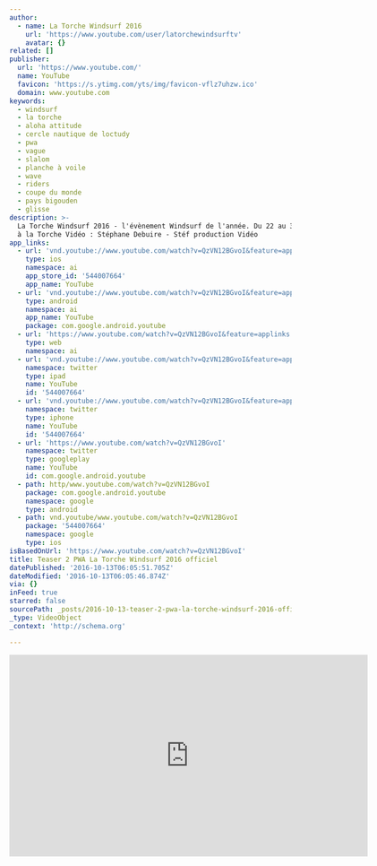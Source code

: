 ```yaml
---
author:
  - name: La Torche Windsurf 2016
    url: 'https://www.youtube.com/user/latorchewindsurftv'
    avatar: {}
related: []
publisher:
  url: 'https://www.youtube.com/'
  name: YouTube
  favicon: 'https://s.ytimg.com/yts/img/favicon-vflz7uhzw.ico'
  domain: www.youtube.com
keywords:
  - windsurf
  - la torche
  - aloha attitude
  - cercle nautique de loctudy
  - pwa
  - vague
  - slalom
  - planche à voile
  - wave
  - riders
  - coupe du monde
  - pays bigouden
  - glisse
description: >-
  La Torche Windsurf 2016 - l'évènement Windsurf de l'année. Du 22 au 30 Octobre
  à la Torche Vidéo : Stéphane Debuire - Stéf production Vidéo
app_links:
  - url: 'vnd.youtube://www.youtube.com/watch?v=QzVN12BGvoI&feature=applinks'
    type: ios
    namespace: ai
    app_store_id: '544007664'
    app_name: YouTube
  - url: 'vnd.youtube://www.youtube.com/watch?v=QzVN12BGvoI&feature=applinks'
    type: android
    namespace: ai
    app_name: YouTube
    package: com.google.android.youtube
  - url: 'https://www.youtube.com/watch?v=QzVN12BGvoI&feature=applinks'
    type: web
    namespace: ai
  - url: 'vnd.youtube://www.youtube.com/watch?v=QzVN12BGvoI&feature=applinks'
    namespace: twitter
    type: ipad
    name: YouTube
    id: '544007664'
  - url: 'vnd.youtube://www.youtube.com/watch?v=QzVN12BGvoI&feature=applinks'
    namespace: twitter
    type: iphone
    name: YouTube
    id: '544007664'
  - url: 'https://www.youtube.com/watch?v=QzVN12BGvoI'
    namespace: twitter
    type: googleplay
    name: YouTube
    id: com.google.android.youtube
  - path: http/www.youtube.com/watch?v=QzVN12BGvoI
    package: com.google.android.youtube
    namespace: google
    type: android
  - path: vnd.youtube/www.youtube.com/watch?v=QzVN12BGvoI
    package: '544007664'
    namespace: google
    type: ios
isBasedOnUrl: 'https://www.youtube.com/watch?v=QzVN12BGvoI'
title: Teaser 2 PWA La Torche Windsurf 2016 officiel
datePublished: '2016-10-13T06:05:51.705Z'
dateModified: '2016-10-13T06:05:46.874Z'
via: {}
inFeed: true
starred: false
sourcePath: _posts/2016-10-13-teaser-2-pwa-la-torche-windsurf-2016-officiel.md
_type: VideoObject
_context: 'http://schema.org'

---
```

<iframe src="https://cdn.embedly.com/widgets/media.html?src=https%3A%2F%2Fwww.youtube.com%2Fembed%2FQzVN12BGvoI%3Ffeature%3Doembed&amp;url=http%3A%2F%2Fwww.youtube.com%2Fwatch%3Fv%3DQzVN12BGvoI&amp;image=https%3A%2F%2Fi.ytimg.com%2Fvi%2FQzVN12BGvoI%2Fhqdefault.jpg&amp;key=b7d04c9b404c499eba89ee7072e1c4f7&amp;type=text%2Fhtml&amp;schema=youtube" width="640" height="360" scrolling="no" frameborder="0" allowfullscreen="" style=""></iframe>